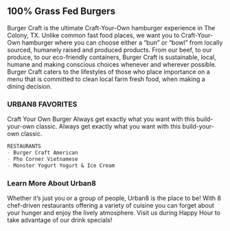 ## 100% Grass Fed Burgers
 Burger Craft is the ultimate Craft-Your-Own hamburger experience in The Colony, TX. Unlike common fast food places, we want you to Craft-Your-Own hamburger where you can choose either a “bun” or “bowl” from locally sourced, humanely raised and produced products. From our beef, to our produce, to our eco-friendly containers, Burger Craft is sustainable, local, humane and making conscious choices whenever and wherever possible. Burger Craft caters to the lifestyles of those who place importance on a menu that is committed to clean local farm fresh food, when making a dining decision.
 ### URBAN8 FAVORITES
 Craft Your Own Burger
Always get exactly what you want with this build-your-own classic. Always get exactly what you want with this build-your-own classic.
 ```markdown
RESTAURANTS
- Burger Craft American
- Pho Corner Vietnamese
- Monster Yogurt Yogurt & Ice Cream
```
### Learn More About Urban8
Whether it’s just you or a group of people, Urban8 is the place to be! With 8 chef-driven restaurants offering a variety of cuisine you can forget about your hunger and enjoy the lively atmosphere. Visit us during Happy Hour to take advantage of our drink specials!
